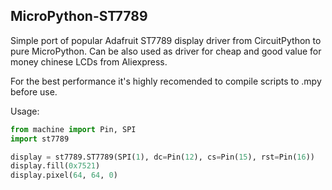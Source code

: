 ## MicroPython-ST7789
Simple port of popular Adafruit ST7789 display driver from CircuitPython to pure MicroPython. Can be also used as driver for cheap and good value for money chinese LCDs from Aliexpress. 

For the best performance it's highly recomended to compile scripts to .mpy before use.

Usage:
```python
from machine import Pin, SPI
import st7789

display = st7789.ST7789(SPI(1), dc=Pin(12), cs=Pin(15), rst=Pin(16))
display.fill(0x7521)
display.pixel(64, 64, 0)
```
